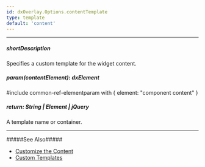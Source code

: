```yaml
---
id: dxOverlay.Options.contentTemplate
type: template
default: 'content'
---
```

---
##### shortDescription
Specifies a custom template for the widget content.

##### param(contentElement): dxElement
#include common-ref-elementparam with { element: "component content" }

##### return: String | Element | jQuery
A template name or container.

---
#####See Also#####
- [Customize the Content](/concepts/05%20Widgets/Popover/05%20Customize%20the%20Appearance/05%20Customize%20the%20Content '/Documentation/Guide/Widgets/{WidgetName}/Customize_the_Appearance/Customize_the_Content/')
- [Custom Templates](/concepts/05%20Widgets/zz%20Common/30%20Templates/10%20Custom%20Templates.md '/Documentation/Guide/Widgets/Common/Templates/#Custom_Templates')